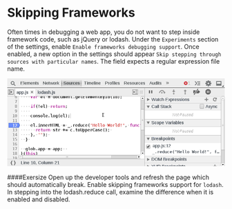 Skipping Frameworks
===================

Often times in debugging a web app, you do not want to step inside framework code, such as jQuery or lodash. Under the `Experiments` section of the settings, enable `Enable frameworks debugging support`. Once enabled, a new option in the settings should appear `Skip stepping through sources with particular names`. The field expects a regular expression file name.

<img src="../sources/skip-frameworks.gif"/>

####Exersize
Open up the developer tools and refresh the page which should automatically break. Enable skipping frameworks support for `lodash`. In stepping into the lodash.reduce call, examine the difference when it is enabled and disabled.

<script src="bower_components/lodash/dist/lodash.min.js"></script>
<script>
	!function() {
		var app = {};

		app.helloWorld = function() {

			debugger;
			var val = _.reduce("Hello World!", function(str, c) {
				return str += c.toUpperCase();
			}, "");

			console.log(val);
		}

		app.helloWorld();
	}()
</script>
